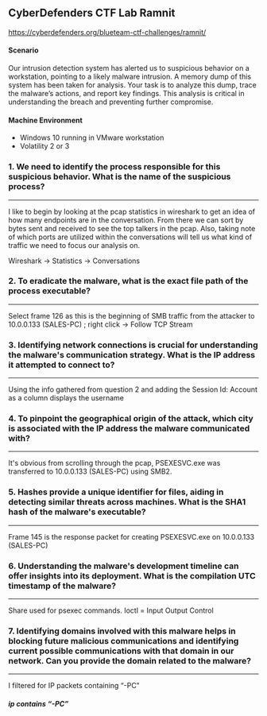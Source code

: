 CyberDefenders CTF Lab Ramnit
---


https://cyberdefenders.org/blueteam-ctf-challenges/ramnit/

#### Scenario

Our intrusion detection system has alerted us to suspicious behavior on a workstation, pointing to a likely malware intrusion. A memory dump of this system has been taken for analysis. Your task is to analyze this dump, trace the malware’s actions, and report key findings. This analysis is critical in understanding the breach and preventing further compromise.



#### Machine Environment 

- Windows 10 running in VMware workstation
- Volatility 2 or 3


### 1.  We need to identify the process responsible for this suspicious behavior. What is the name of the suspicious process?
---
I like to begin by looking at the pcap statistics in wireshark to get an idea of how many endpoints are in the conversation.  From there we can sort by bytes sent and received to see the top talkers in 	the pcap.  Also, taking note of which ports are utilized within the conversations will tell us what kind of traffic we need to focus our analysis on.

Wireshark -> Statistics -> Conversations
	
  
### 2.  To eradicate the malware, what is the exact file path of the process executable?
---
Select frame 126 as this is the beginning of SMB traffic from the attacker to 10.0.0.133 (SALES-PC) ; right click -> Follow TCP Stream

		

### 3.  Identifying network connections is crucial for understanding the malware's communication strategy. What is the IP address it attempted to connect to?
---
Using the info gathered from question 2 and adding the Session Id: Account as a column displays the username 
  

### 4.  To pinpoint the geographical origin of the attack, which city is associated with the IP address the malware communicated with?
---	
It's obvious from scrolling through the pcap, PSEXESVC.exe was transferred to 10.0.0.133 (SALES-PC)  using SMB2.

### 5.  Hashes provide a unique identifier for files, aiding in detecting similar threats across machines. What is the SHA1 hash of the malware's executable?
---
Frame 145 is the response packet for creating PSEXESVC.exe on 10.0.0.133 (SALES-PC) 
	

### 6. Understanding the malware's development timeline can offer insights into its deployment. What is the compilation UTC timestamp of the malware?
---
Share used for psexec commands.  Ioctl = Input Output Control
	

### 7.  Identifying domains involved with this malware helps in blocking future malicious communications and identifying current possible communications with that domain in our network. Can you provide the domain related to the malware?
---

I filtered for IP packets containing “-PC"
##### *ip contains “-PC”*
